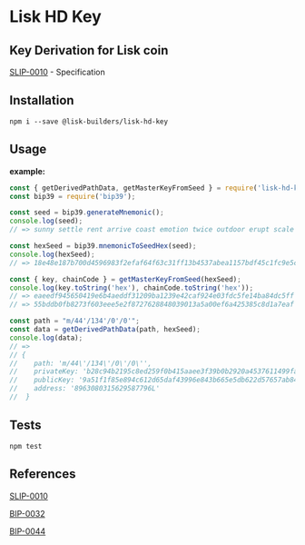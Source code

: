 Lisk HD Key
=====

Key Derivation for Lisk coin
------------

[SLIP-0010](https://github.com/satoshilabs/slips/blob/master/slip-0010.md) - Specification

Installation
------------

    npm i --save @lisk-builders/lisk-hd-key


Usage
-----

**example:**

```js
const { getDerivedPathData, getMasterKeyFromSeed } = require('lisk-hd-key');
const bip39 = require('bip39');

const seed = bip39.generateMnemonic();
console.log(seed);
// => sunny settle rent arrive coast emotion twice outdoor erupt scale once reason

const hexSeed = bip39.mnemonicToSeedHex(seed);
console.log(hexSeed);
// => 18e48e187b700d4596983f2efaf64f63c31ff13b4537abea1157bdf45c1fc9e5c5d8a817048616d24dcd0b7ae638df786cec2dc0749f6847724905988ae56b0e

const { key, chainCode } = getMasterKeyFromSeed(hexSeed);
console.log(key.toString('hex'), chainCode.toString('hex'));
// => eaeedf945650419e6b4aeddf31209ba1239e42caf924e03fdc5fe14ba84dc5ff
// => 55bddb0fb8273f603eee5e2f8727628848039013a5a00ef6a425385c8d1a7eaf

const path = "m/44'/134'/0'/0'";
const data = getDerivedPathData(path, hexSeed);
console.log(data);
// =>
// {
//    path: 'm/44\'/134\'/0\'/0\'',
//    privateKey: 'b28c94b2195c8ed259f0b415aaee3f39b0b2920a4537611499fa044956917a219a51f1f85e894c612d65daf43996e843b665e5db622d57657ab842dd7efc8bcb',
//    publicKey: '9a51f1f85e894c612d65daf43996e843b665e5db622d57657ab842dd7efc8bcb',
//    address: '8963080315629587796L'
//  }

```
Tests
-----
```
npm test
```

References
----------
[SLIP-0010](https://github.com/satoshilabs/slips/blob/master/slip-0010.md)

[BIP-0032](https://github.com/bitcoin/bips/blob/master/bip-0032.mediawiki)

[BIP-0044](https://github.com/bitcoin/bips/blob/master/bip-0044.mediawiki)